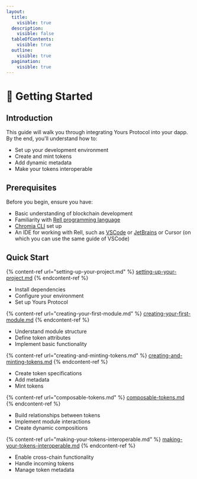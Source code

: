 ```yaml
---
layout:
  title:
    visible: true
  description:
    visible: false
  tableOfContents:
    visible: true
  outline:
    visible: true
  pagination:
    visible: true
---
```


# 🤔 Getting Started

## Introduction

This guide will walk you through integrating Yours Protocol into your dapp. By the end, you'll understand how to:

* Set up your development environment
* Create and mint tokens
* Add dynamic metadata
* Make your tokens interoperable

## Prerequisites

Before you begin, ensure you have:

* Basic understanding of blockchain development
* Familiarity with [Rell programming language](https://docs.chromia.com/rell/rell-intro)
* [Chromia CLI](https://docs.chromia.com/intro/getting-started/installation/cli-installation#installation-via-package-managers-optional) set up
* An IDE for working with Rell, such as [VSCode](https://docs.chromia.com/intro/getting-started/installation/vscode-installation) or [JetBrains](https://docs.chromia.com/intro/getting-started/installation/intellij-installation) or Cursor (on which you can use the same guide of VSCode)

## Quick Start

{% content-ref url="setting-up-your-project.md" %}
[setting-up-your-project.md](setting-up-your-project.md)
{% endcontent-ref %}

* Install dependencies
* Configure your environment
* Set up Yours Protocol

{% content-ref url="creating-your-first-module.md" %}
[creating-your-first-module.md](creating-your-first-module.md)
{% endcontent-ref %}

* Understand module structure
* Define token attributes
* Implement basic functionality

{% content-ref url="creating-and-minting-tokens.md" %}
[creating-and-minting-tokens.md](creating-and-minting-tokens.md)
{% endcontent-ref %}

* Create token specifications
* Add metadata
* Mint tokens

{% content-ref url="composable-tokens.md" %}
[composable-tokens.md](composable-tokens.md)
{% endcontent-ref %}

* Build relationships between tokens
* Implement module interactions
* Create dynamic compositions

{% content-ref url="making-your-tokens-interoperable.md" %}
[making-your-tokens-interoperable.md](making-your-tokens-interoperable.md)
{% endcontent-ref %}

* Enable cross-chain functionality
* Handle incoming tokens
* Manage token metadata
